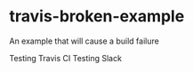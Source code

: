 # travis-broken-example

An example that will cause a build failure

Testing Travis CI
Testing Slack
